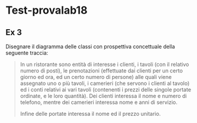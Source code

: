 # Test-provalab18

## Ex 3

Disegnare il diagramma delle classi con prospettiva concettuale della seguente traccia: 

> In  un  ristorante  sono  entità  di  interesse  i  clienti,  i  tavoli  (con  il  relativo numero di posti), le prenotazioni (effettuate dai clienti per un certo giorno ed ora, ed un certo numero di persone) alle quali viene assegnato uno o più tavoli, i camerieri (che servono i clienti al tavolo) ed i conti relativi ai vari tavoli (contenenti i prezzi delle singole portate ordinate, e le loro quantità). 
> Dei clienti  interessa  il nome e numero  di telefono,  mentre dei camerieri interessa nome e anni di servizio. 
>
> Infine delle portate interessa il nome ed il prezzo unitario. 

